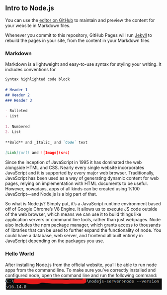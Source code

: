 ## Intro to Node.js

You can use the [editor on GitHub](https://github.com/cmartin00/cmartin00.github.io/edit/main/index.md) to maintain and preview the content for your website in Markdown files.

Whenever you commit to this repository, GitHub Pages will run [Jekyll](https://jekyllrb.com/) to rebuild the pages in your site, from the content in your Markdown files.

### Markdown

Markdown is a lightweight and easy-to-use syntax for styling your writing. It includes conventions for

```markdown
Syntax highlighted code block

# Header 1
## Header 2
### Header 3

- Bulleted
- List

1. Numbered
2. List

**Bold** and _Italic_ and `Code` text

[Link](url) and ![Image](src)
```

Since the inception of JavaScript in 1995 it has dominated the web alongside HTML and CSS. Nearly every single website incorporates JavaScript and it is supported by every major web browser. Traditionally, JavaScript has been used as a way of generating dynamic content for web pages, relying on implementation with HTML documents to be useful. However, nowadays, apps of all kinds can be created using %100 JavaScript—and Node.js is a big part of that.

So what is Node.js? Simply put, it’s a JavaScript runtime environment based off of Google Chrome’s V8 Engine. It allows us to execute JS code outside of the web browser, which means we can use it to build things like application servers or command line tools, rather than just webpages. Node also includes the npm package manager, which grants access to thousands of libraries that can be used to further expand the functionality of node. You could have a database, web server, and frontend all built entirely in JavaScript depending on the packages you use.

### Hello World

After installing Node.js from the official website, you’ll be able to run node apps from the command line. To make sure you’ve correctly installed and configured node, open the command line and run the following command:
![Image](cliimg1.png)

